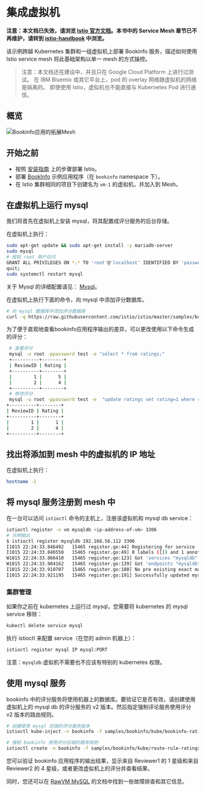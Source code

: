 # 集成虚拟机

**注意：本文档已失效，请浏览 [Istio 官方文档](https://istio.io/zh)。本书中的 Service Mesh 章节已不再维护，请转到 [istio-handbook](https://www.servicemesher.com/istio-handbook) 中浏览。**

该示例跨越 Kubernetes 集群和一组虚拟机上部署 Bookinfo 服务，描述如何使用 Istio service mesh 将此基础架构以单一 mesh 的方式操控。

> 注意：本文档还在建设中，并且只在 Google Cloud Platform 上进行过测试。
> 在 IBM Bluemix 或其它平台上，pod 的 overlay 网络跟虚拟机的网络是隔离的。
> 即使使用 Istio，虚拟机也不能直接与 Kubernetes Pod 进行通信。

## 概览

![Bookinfo应用的拓展Mesh](../images/istio-mesh-expansion.jpg)

## 开始之前

- 按照 [安装指南](https://istio.io/zh/docs/setup/kubernetes/) 上的步骤部署 Istio。
- 部署 [BookInfo](https://istio.io/zh/docs/examples/bookinfo/) 示例应用程序（在 `bookinfo` namespace 下）。
- 在 Istio 集群相同的项目下创建名为 `vm-1` 的虚拟机，并加入到 Mesh。

## 在虚拟机上运行 mysql

我们将首先在虚拟机上安装 mysql，将其配置成评分服务的后台存储。

在虚拟机上执行：

```bash
sudo apt-get update && sudo apt-get install -y mariadb-server
sudo mysql
# 授权 root 用户访问
GRANT ALL PRIVILEGES ON *.* TO 'root'@'localhost' IDENTIFIED BY 'password' WITH GRANT OPTION;
quit;
sudo systemctl restart mysql
```

关于 Mysql 的详细配置请见： [Mysql](https://mariadb.com/kb/en/library/download/)。

在虚拟机上执行下面的命令，向 mysql 中添加评分数据库。

```bash
# 向 mysql 数据库中添加评分数据库
curl -q https://raw.githubusercontent.com/istio/istio/master/samples/bookinfo/src/mysql/mysqldb-init.sql | mysql -u root -ppassword
```

为了便于直观地查看bookinfo应用程序输出的差异，可以更改使用以下命令生成的评分：

```bash
 # 查看评分
 mysql -u root -ppassword test -e "select * from ratings;"
 +----------+--------+
 | ReviewID | Rating |
 +----------+--------+
 |        1 |      5 |
 |        2 |      4 |
 +----------+--------+
 # 修改评分
 mysql -u root -ppassword test -e  "update ratings set rating=1 where reviewid=1;select * from ratings;"
+----------+--------+
| ReviewID | Rating |
+----------+--------+
|        1 |      1 |
|        2 |      4 |
+----------+--------+
```

## 找出将添加到 mesh 中的虚拟机的 IP 地址

在虚拟机上执行：

```bash
hostname -I
```

## 将 mysql 服务注册到 mesh 中

在一台可以访问 `istioctl` 命令的主机上，注册该虚拟机和 mysql db service：

```bash
istioctl register -n vm mysqldb <ip-address-of-vm> 3306
# 示例输出
$ istioctl register mysqldb 192.168.56.112 3306
I1015 22:24:33.846492   15465 register.go:44] Registering for service 'mysqldb' ip '192.168.56.112', ports list [{3306 mysql}]
I1015 22:24:33.846550   15465 register.go:49] 0 labels ([]) and 1 annotations ([alpha.istio.io/kubernetes-serviceaccounts=default])
W1015 22:24:33.866410   15465 register.go:123] Got 'services "mysqldb" not found' looking up svc 'mysqldb' in namespace 'default', attempting to create it
W1015 22:24:33.904162   15465 register.go:139] Got 'endpoints "mysqldb" not found' looking up endpoints for 'mysqldb' in namespace 'default', attempting to create them
I1015 22:24:33.910707   15465 register.go:180] No pre existing exact matching ports list found, created new subset {[{192.168.56.112  <nil> nil}] [] [{mysql 3306 }]}
I1015 22:24:33.921195   15465 register.go:191] Successfully updated mysqldb, now with 1 endpoints
```

### 集群管理

如果你之前在 kubernetes 上运行过 mysql，您需要将 kubernetes 的 mysql service 移除：

```bash
kubectl delete service mysql
```

执行 istioctl 来配置 service（在您的 admin 机器上）：

```bash
istioctl register mysql IP mysql:PORT
```

注意：`mysqldb` 虚拟机不需要也不应该有特别的 kubernetes 权限。

## 使用 mysql 服务

bookinfo 中的评分服务将使用机器上的数据库。要验证它是否有效，请创建使用虚拟机上的 mysql db 的评分服务的 v2 版本。然后指定强制评论服务使用评分 v2 版本的路由规则。

```bash
# 创建使用 mysql 后端的评分服务版本
istioctl kube-inject -n bookinfo -f samples/bookinfo/kube/bookinfo-ratings-v2-mysql-vm.yaml | kubectl apply -n bookinfo -f -

# 强制 bookinfo 使用评分后端的路有规则
istioctl create -n bookinfo -f samples/bookinfo/kube/route-rule-ratings-mysql-vm.yaml
```

您可以验证 bookinfo 应用程序的输出结果，显示来自 Reviewer1 的 1 星级和来自 Reviewer2 的 4 星级，或者更改虚拟机上的评分并查看结果。

同时，您还可以在 [RawVM MySQL](https://github.com/istio/istio/blob/master/samples/rawvm/README.md)  的文档中找到一些故障排查和其它信息。
